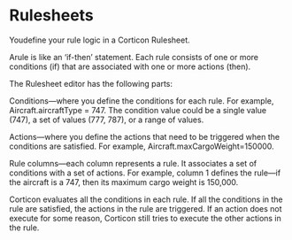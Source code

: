 # Rulesheets


Youdefine your rule logic in a Corticon Rulesheet.

Arule is like an ‘if-then’ statement. Each rule consists of one or more
conditions (if) that are associated with one or more actions (then).

The
Rulesheet
editor has the following parts:

Conditions—where
you define the conditions for each rule. For example, Aircraft.aircraftType = 747. The condition value could be a
single value (747), a set of values (777, 787), or a range of values.

Actions—where
you define the actions that need to be triggered when the conditions are
satisfied. For example, Aircraft.maxCargoWeight=150000.

Rule columns—each column represents a rule. It
associates a set of conditions with a set of actions.  For example, column 1 defines the rule—if
the aircraft is a 747, then its maximum cargo weight is 150,000.

Corticon evaluates all the conditions in each
rule. If all the conditions in the rule are satisfied, the actions in the rule
are triggered. If an action does not execute for some reason, Corticon
still tries to execute the other actions in the rule.
